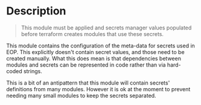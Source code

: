 # Description

> This module must be applied and secrets manager values populated before terraform creates modules that use these secrets.

This module contains the configuration of the meta-data for secrets used in EOP.
This explicitly doesn't contain secret values, and those need to be created manually.
What this does mean is
that dependencies between modules and secrets can be represented in code rather than via hard-coded strings.

This is a bit of an antipattern that this module will contain secrets' definitions from many modules.
However it is ok at the moment to prevent needing many small modules to keep the secrets separated.


 
